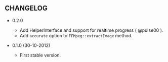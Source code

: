 CHANGELOG
---------

* 0.2.0

  * Add HelperInterface and support for realtime progress ( @pulse00 ).
  * Add `accurate` option to `FFMpeg::extractImage` method.

* 0.1.0 (30-10-2012)

  * First stable version.

